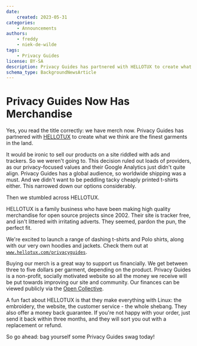 ```yaml
---
date:
    created: 2023-05-31
categories:
    - Announcements
authors:
    - freddy
    - niek-de-wilde
tags:
    - Privacy Guides
license: BY-SA
description: Privacy Guides has partnered with HELLOTUX to create what we think are the finest garments in the land.
schema_type: BackgroundNewsArticle
---
```

# Privacy Guides Now Has Merchandise

Yes, you read the title correctly: we have merch now. Privacy Guides has partnered with [HELLOTUX](https://www.hellotux.com/privacyguides) to create what we think are the finest garments in the land.<!-- more -->

It would be ironic to sell our products on a site riddled with ads and trackers. So we weren't going to. This decision ruled out loads of providers, as our privacy-focused values and their Google Analytics just didn't quite align. Privacy Guides has a global audience, so worldwide shipping was a must. And we didn't want to be peddling tacky cheaply printed t-shirts either. This narrowed down our options considerably.

Then we stumbled across HELLOTUX.

HELLOTUX is a family business who have been making high quality merchandise for open source projects since 2002. Their site is tracker free, and isn't littered with irritating adverts. They seemed, pardon the pun, the perfect fit.

We're excited to launch a range of dashing t-shirts and Polo shirts, along with our very own hoodies and jackets. Check them out at [`www.hellotux.com/privacyguides`](https://www.hellotux.com/privacyguides).

Buying our merch is a great way to support us financially. We get between three to five dollars per garment, depending on the product. Privacy Guides is a non-profit, socially motivated website so all the money we receive will be put towards improving our site and community. Our finances can be viewed publicly via the [Open Collective](https://opencollective.com/privacyguides).

A fun fact about HELLOTUX is that they make everything with Linux: the embroidery, the website, the customer service - the whole shebang. They also offer a money back guarantee. If you're not happy with your order, just send it back within three months, and they will sort you out with a replacement or refund.

So go ahead: bag yourself some Privacy Guides swag today!
